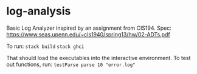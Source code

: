 # log-analysis

Basic Log Analyzer inspired by an assignment from CIS194.
Spec: https://www.seas.upenn.edu/~cis1940/spring13/hw/02-ADTs.pdf

To run:
`stack build`
`stack ghci`

That should load the executables into the interactive environment. To test out functions, run:
`testParse parse 10 "error.log"`

